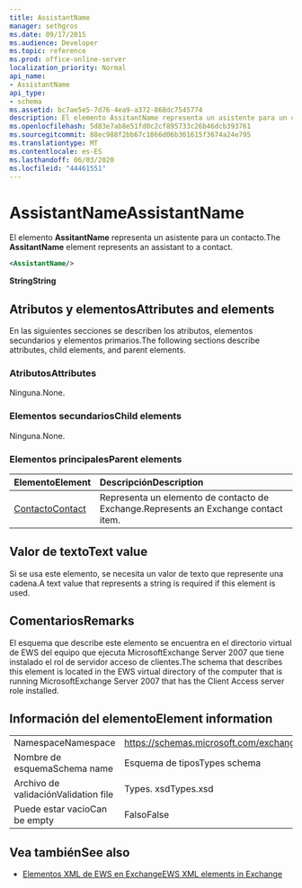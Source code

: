 ```yaml
---
title: AssistantName
manager: sethgros
ms.date: 09/17/2015
ms.audience: Developer
ms.topic: reference
ms.prod: office-online-server
localization_priority: Normal
api_name:
- AssistantName
api_type:
- schema
ms.assetid: bc7ae5e5-7d76-4ea9-a372-868dc7545774
description: El elemento AssitantName representa un asistente para un contacto.
ms.openlocfilehash: 5d83e7ab8e51fd0c2cf895733c26b46dcb393761
ms.sourcegitcommit: 88ec988f2bb67c1866d06b361615f3674a24e795
ms.translationtype: MT
ms.contentlocale: es-ES
ms.lasthandoff: 06/03/2020
ms.locfileid: "44461551"
---
```

# <a name="assistantname"></a><span data-ttu-id="dc470-103">AssistantName</span><span class="sxs-lookup"><span data-stu-id="dc470-103">AssistantName</span></span>

<span data-ttu-id="dc470-104">El elemento **AssitantName** representa un asistente para un contacto.</span><span class="sxs-lookup"><span data-stu-id="dc470-104">The **AssitantName** element represents an assistant to a contact.</span></span> 
  
```xml
<AssistantName/>
```

 <span data-ttu-id="dc470-105">**String**</span><span class="sxs-lookup"><span data-stu-id="dc470-105">**String**</span></span>
## <a name="attributes-and-elements"></a><span data-ttu-id="dc470-106">Atributos y elementos</span><span class="sxs-lookup"><span data-stu-id="dc470-106">Attributes and elements</span></span>

<span data-ttu-id="dc470-107">En las siguientes secciones se describen los atributos, elementos secundarios y elementos primarios.</span><span class="sxs-lookup"><span data-stu-id="dc470-107">The following sections describe attributes, child elements, and parent elements.</span></span>
  
### <a name="attributes"></a><span data-ttu-id="dc470-108">Atributos</span><span class="sxs-lookup"><span data-stu-id="dc470-108">Attributes</span></span>

<span data-ttu-id="dc470-109">Ninguna.</span><span class="sxs-lookup"><span data-stu-id="dc470-109">None.</span></span>
  
### <a name="child-elements"></a><span data-ttu-id="dc470-110">Elementos secundarios</span><span class="sxs-lookup"><span data-stu-id="dc470-110">Child elements</span></span>

<span data-ttu-id="dc470-111">Ninguna.</span><span class="sxs-lookup"><span data-stu-id="dc470-111">None.</span></span>
  
### <a name="parent-elements"></a><span data-ttu-id="dc470-112">Elementos principales</span><span class="sxs-lookup"><span data-stu-id="dc470-112">Parent elements</span></span>

|<span data-ttu-id="dc470-113">**Elemento**</span><span class="sxs-lookup"><span data-stu-id="dc470-113">**Element**</span></span>|<span data-ttu-id="dc470-114">**Descripción**</span><span class="sxs-lookup"><span data-stu-id="dc470-114">**Description**</span></span>|
|:-----|:-----|
|[<span data-ttu-id="dc470-115">Contacto</span><span class="sxs-lookup"><span data-stu-id="dc470-115">Contact</span></span>](contact.md) <br/> |<span data-ttu-id="dc470-116">Representa un elemento de contacto de Exchange.</span><span class="sxs-lookup"><span data-stu-id="dc470-116">Represents an Exchange contact item.</span></span>  <br/> |
   
## <a name="text-value"></a><span data-ttu-id="dc470-117">Valor de texto</span><span class="sxs-lookup"><span data-stu-id="dc470-117">Text value</span></span>

<span data-ttu-id="dc470-118">Si se usa este elemento, se necesita un valor de texto que represente una cadena.</span><span class="sxs-lookup"><span data-stu-id="dc470-118">A text value that represents a string is required if this element is used.</span></span>
  
## <a name="remarks"></a><span data-ttu-id="dc470-119">Comentarios</span><span class="sxs-lookup"><span data-stu-id="dc470-119">Remarks</span></span>

<span data-ttu-id="dc470-120">El esquema que describe este elemento se encuentra en el directorio virtual de EWS del equipo que ejecuta MicrosoftExchange Server 2007 que tiene instalado el rol de servidor acceso de clientes.</span><span class="sxs-lookup"><span data-stu-id="dc470-120">The schema that describes this element is located in the EWS virtual directory of the computer that is running MicrosoftExchange Server 2007 that has the Client Access server role installed.</span></span>
  
## <a name="element-information"></a><span data-ttu-id="dc470-121">Información del elemento</span><span class="sxs-lookup"><span data-stu-id="dc470-121">Element information</span></span>

|||
|:-----|:-----|
|<span data-ttu-id="dc470-122">Namespace</span><span class="sxs-lookup"><span data-stu-id="dc470-122">Namespace</span></span>  <br/> |https://schemas.microsoft.com/exchange/services/2006/types  <br/> |
|<span data-ttu-id="dc470-123">Nombre de esquema</span><span class="sxs-lookup"><span data-stu-id="dc470-123">Schema name</span></span>  <br/> |<span data-ttu-id="dc470-124">Esquema de tipos</span><span class="sxs-lookup"><span data-stu-id="dc470-124">Types schema</span></span>  <br/> |
|<span data-ttu-id="dc470-125">Archivo de validación</span><span class="sxs-lookup"><span data-stu-id="dc470-125">Validation file</span></span>  <br/> |<span data-ttu-id="dc470-126">Types. xsd</span><span class="sxs-lookup"><span data-stu-id="dc470-126">Types.xsd</span></span>  <br/> |
|<span data-ttu-id="dc470-127">Puede estar vacío</span><span class="sxs-lookup"><span data-stu-id="dc470-127">Can be empty</span></span>  <br/> |<span data-ttu-id="dc470-128">Falso</span><span class="sxs-lookup"><span data-stu-id="dc470-128">False</span></span>  <br/> |
   
## <a name="see-also"></a><span data-ttu-id="dc470-129">Vea también</span><span class="sxs-lookup"><span data-stu-id="dc470-129">See also</span></span>

- [<span data-ttu-id="dc470-130">Elementos XML de EWS en Exchange</span><span class="sxs-lookup"><span data-stu-id="dc470-130">EWS XML elements in Exchange</span></span>](ews-xml-elements-in-exchange.md)

